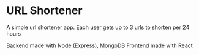 # URL Shortener

A simple url shortener app. Each user gets up to 3 urls to shorten per 24 hours

Backend made with Node (Express), MongoDB
Frontend made with React
